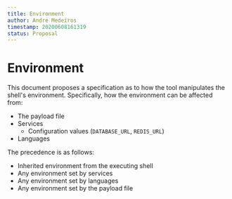 ```yaml
---
title: Environment
author: Andre Medeiros
timestamp: 20200608161319
status: Proposal
---
```


# Environment

This document proposes a specification as to how the tool manipulates the shell's environment. Specifically, how the environment can be affected from:

- The payload file
- Services
	- Configuration values (`DATABASE_URL`, `REDIS_URL`)
- Languages

The precedence is as follows:
- Inherited environment from the executing shell
- Any environment set by services
- Any environment set by languages
- Any environment set by the payload file
